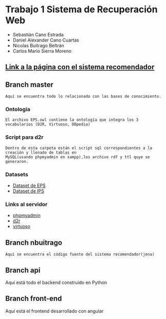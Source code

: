# Trabajo 1 Sistema de Recuperación Web
  - Sebastián Cano Estrada
  - Daniel Alexander Cano Cuartas
  - Nicolas Buitrago Beltrán
  - Carlos Mario Sierra Moreno
  
 ## [Link a la página con el sistema recomendador](http://52.67.23.207:4200)
 
 ## Branch master
    Aquí se encuentra todo lo relacionado con las bases de conocimiento.
  
 ### Ontología
    El archivo EPS.owl contiene la ontología que integra los 3 vocabularios (D2R, Virtuoso, DBpedia)

 ### Script para d2r
    Dentro de esta carpeta están el script sql correspondientes a la creación y llenado de tablas en 
    MySQL(usando phpmyadmin en xampp),los archivo rdf y ttl quye se generaron.
    
 ### Datasets
 
 * [Dataset de EPS](https://www.datos.gov.co/Salud-y-Protecci-n-Social/Calidad-en-Salud-EPS/riak-tm9d)
 * [Dataset de IPS](https://www.datos.gov.co/Salud-y-Protecci-n-Social/CALIDAD-EN-SALUD-IPS/thui-g47e)

 ### Links al servidor
  
  * [phpmyadmin](http://52.67.23.207/phpmyadmin/)
  * [d2r](http://52.67.23.207:2020)
  * [virtuoso](http://52.67.23.207:8890)
  
  ## Branch nbuitrago
    Aquí se encuentra el código fuente del sistema recomendador(jena)
    
  ## Branch api
   Aquí está todo el backend construido en Python
   
  ## Branch front-end
  Aquí está el frontend desarrollado con angular

